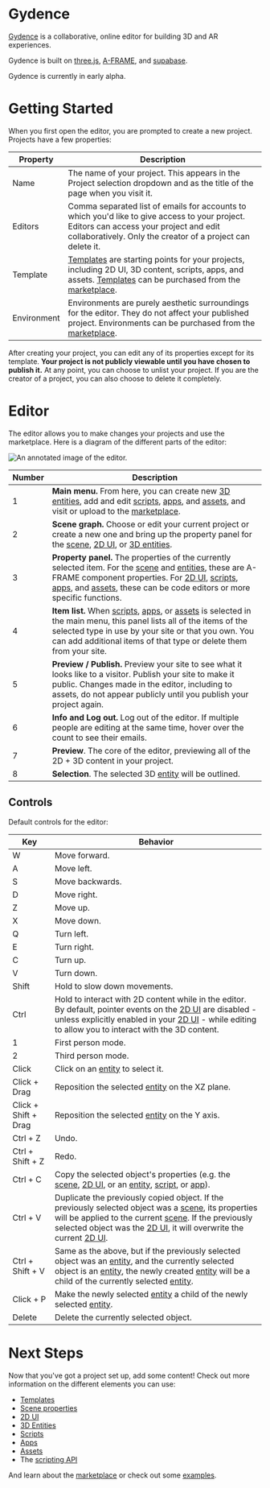 # Gydence

[Gydence](https://gydence.com) is a collaborative, online editor for building 3D and AR experiences.

Gydence is built on [three.js](https://threejs.org/), [A-FRAME](https://aframe.io/), and [supabase](https://supabase.com/).

Gydence is currently in early alpha.


# Getting Started

When you first open the editor, you are prompted to create a new project. Projects have a few properties:

| Property    | Description |
| ----------- | ----------- |
| Name        | The name of your project.  This appears in the Project selection dropdown and as the title of the page when you visit it. |
| Editors     | Comma separated list of emails for accounts to which you'd like to give access to your project.  Editors can access your project and edit collaboratively.  Only the creator of a project can delete it. |
| Template    | [Templates](/templates) are starting points for your projects, including 2D UI, 3D content, scripts, apps, and assets.  [Templates](/templates) can be purchased from the [marketplace](/marketplace). |
| Environment | Environments are purely aesthetic surroundings for the editor.  They do not affect your published project.  Environments can be purchased from the [marketplace](/marketplace). |

After creating your project, you can edit any of its properties except for its template.  **Your project is not publicly viewable until you have chosen to publish it.**  At any point, you can choose to unlist your project.  If you are the creator of a project, you can also choose to delete it completely.


# Editor

The editor allows you to make changes your projects and use the marketplace.  Here is a diagram of the different parts of the editor:

![An annotated image of the editor.](/assets/editor.png)

| Number    | Description |
| --------- | ----------- |
| 1 | **Main menu.**  From here, you can create new [3D entities](/entities), add and edit [scripts](/scripts), [apps](/apps), and [assets](/assets), and visit or upload to the [marketplace](/marketplace). |
| 2 | **Scene graph.**  Choose or edit your current project or create a new one and bring up the property panel for the [scene](/scene), [2D UI](/overlay), or [3D entities](/entities). |
| 3 | **Property panel.**  The properties of the currently selected item.  For the [scene](/scene) and [entities](/entities), these are A-FRAME component properties.  For [2D UI](/overlay), [scripts](/scripts), [apps](/apps), and [assets](/assets), these can be code editors or more specific functions. |
| 4 | **Item list.**  When [scripts](/scripts), [apps](/apps), or [assets](/assets) is selected in the main menu, this panel lists all of the items of the selected type in use by your site or that you own.  You can add additional items of that type or delete them from your site. |
| 5 | **Preview / Publish.** Preview your site to see what it looks like to a visitor.  Publish your site to make it public.  Changes made in the editor, including to assets, do not appear publicly until you publish your project again. |
| 6 | **Info and Log out.**  Log out of the editor.  If multiple people are editing at the same time, hover over the count to see their emails. |
| 7 | **Preview**.  The core of the editor, previewing all of the 2D + 3D content in your project. |
| 8 | **Selection**.  The selected 3D [entity](/entities) will be outlined. |


## Controls

Default controls for the editor:

| Key    | Behavior    |
| ------ | ----------- |
| W | Move forward. |
| A | Move left. |
| S | Move backwards. |
| D | Move right. |
| Z | Move up. |
| X | Move down. |
| Q | Turn left. |
| E | Turn right. |
| C | Turn up. |
| V | Turn down. |
| Shift | Hold to slow down movements. |
| Ctrl | Hold to interact with 2D content while in the editor.  By default, pointer events on the [2D UI](/overlay) are disabled - unless explicitly enabled in your [2D UI](/overlay) - while editing to allow you to interact with the 3D content. |
| 1 | First person mode. |
| 2 | Third person mode. |
| Click | Click on an [entity](/entities) to select it. |
| Click + Drag | Reposition the selected [entity](/entities) on the XZ plane. |
| Click + Shift + Drag | Reposition the selected [entity](/entities) on the Y axis. |
| Ctrl + Z | Undo. |
| Ctrl + Shift + Z | Redo. |
| Ctrl + C | Copy the selected object's properties (e.g. the [scene](/scene), [2D UI](/overlay), or an [entity](/entities), [script](/scripts), or [app](/apps)). |
| Ctrl + V | Duplicate the previously copied object.  If the previously selected object was a [scene](/scene), its properties will be applied to the current [scene](/scene).  If the previously selected object was the [2D UI](/overlay), it will overwrite the current [2D UI](/overlay). |
| Ctrl + Shift + V | Same as the above, but if the previously selected object was an [entity](/entities), and the currently selected object is an [entity](/entities), the newly created [entity](/entities) will be a child of the currently selected [entity](/entities). |
| Click + P | Make the newly selected [entity](/entities) a child of the newly selected [entity](/entities). |
| Delete | Delete the currently selected object. |


# Next Steps

Now that you've got a project set up, add some content!  Check out more information on the different elements you can use:

- [Templates](/templates)
- [Scene properties](/scene)
- [2D UI](/overlay)
- [3D Entities](/entities)
- [Scripts](/scripts)
- [Apps](/apps)
- [Assets](/assets)
- The [scripting API](/api)

And learn about the [marketplace](/marketplace) or check out some [examples](/examples).